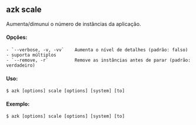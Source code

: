 ## azk scale

Aumenta/dimunui o número de instâncias da aplicação.

#### Opções:

    - `--verbose, -v, -vv`    Aumenta o nível de detalhes (padrão: falso) - suporta múltiplos
    - `--remove, -r`          Remove as instâncias antes de parar (padrão: verdadeiro)

#### Uso:

    $ azk [options] scale [options] [system] [to]

#### Exemplo:

    $ azk [options] scale [options] [system] [to]
